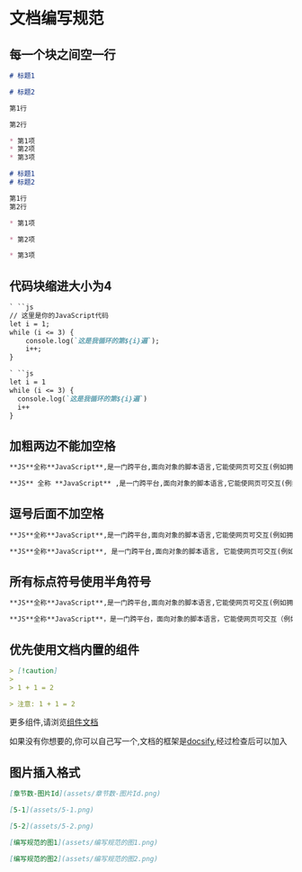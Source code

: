 # 文档编写规范

## 每一个块之间空一行

<!-- tabs:start -->

<!-- tab:正比 -->

```markdown
# 标题1

# 标题2

第1行

第2行

* 第1项
* 第2项
* 第3项
```

<!-- tab:反比 -->

```markdown
# 标题1
# 标题2

第1行
第2行

* 第1项

* 第2项

* 第3项
```

<!-- tabs:end -->

## 代码块缩进大小为4

<!-- tabs:start -->

<!-- tab:正比 -->

```markdown
` ``js
// 这里是你的JavaScript代码
let i = 1;
while (i <= 3) {
    console.log(`这是我循环的第${i}遍`);
    i++;
}
```

<!-- tab:反比 -->

```markdown
` ``js
let i = 1
while (i <= 3) {
  console.log(`这是我循环的第${i}遍`)
  i++
}
```

<!-- tabs:end -->

## 加粗两边不能加空格

<!-- tabs:start -->

<!-- tab:正比 -->

```markdown
**JS**全称**JavaScript**,是一门跨平台,面向对象的脚本语言,它能使网页可交互(例如拥有复杂的动画,可点击的按钮,通俗的菜单等)
```

<!-- tab:反比 -->

```markdown
**JS** 全称 **JavaScript** ,是一门跨平台,面向对象的脚本语言,它能使网页可交互(例如拥有复杂的动画,可点击的按钮,通俗的菜单等)
```

<!-- tabs:end -->

## 逗号后面不加空格

<!-- tabs:start -->

<!-- tab:正比 -->

```markdown
**JS**全称**JavaScript**,是一门跨平台,面向对象的脚本语言,它能使网页可交互(例如拥有复杂的动画,可点击的按钮,通俗的菜单等)
```

<!-- tab:反比 -->

```markdown
**JS**全称**JavaScript**, 是一门跨平台,面向对象的脚本语言, 它能使网页可交互(例如拥有复杂的动画, 可点击的按钮, 通俗的菜单等)
```

<!-- tabs:end -->

## 所有标点符号使用半角符号

<!-- tabs:start -->

<!-- tab:正比 -->

```markdown
**JS**全称**JavaScript**,是一门跨平台,面向对象的脚本语言,它能使网页可交互(例如拥有复杂的动画,可点击的按钮,通俗的菜单等)
```

<!-- tab:反比 -->

```markdown
**JS**全称**JavaScript**，是一门跨平台，面向对象的脚本语言，它能使网页可交互（例如拥有复杂的动画，可点击的按钮，通俗的菜单等）
```

<!-- tabs:end -->

## 优先使用文档内置的组件

<!-- tabs:start -->

<!-- tab:正比 -->

```markdown
> [!caution]
>
> 1 + 1 = 2
```

<!-- tab:反比 -->

```markdown
> 注意: 1 + 1 = 2
```

<!-- tabs:end -->

更多组件,请浏览[组件文档](/Test/目录.md)

如果没有你想要的,你可以自己写一个,文档的框架是[docsify](https://docsify.js.org/),经过检查后可以加入

## 图片插入格式

```markdown
[章节数-图片Id](assets/章节数-图片Id.png)
```

<!-- tabs:start -->

<!-- tab:正比 -->

```markdown
[5-1](assets/5-1.png)

[5-2](assets/5-2.png)
```

<!-- tab:反比 -->

```markdown
[编写规范的图1](assets/编写规范的图1.png)

[编写规范的图2](assets/编写规范的图2.png)
```

<!-- tabs:end -->
